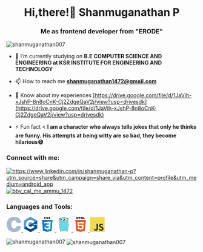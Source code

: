 <h1 align="center">Hi,there!👋 Shanmuganathan P</h1>
<h3 align="center">Me as frontend developer from "ERODE"</h3>

<p align="left"> <img src="https://komarev.com/ghpvc/?username=shanmuganathan007&label=Profile%20views&color=0e75b6&style=flat" alt="shanmuganathan007" /> </p>

- 🔭 I’m currently studying on **B.E COMPUTER SCIENCE AND ENGINEERING at KSR INSTITUTE FOR ENGINEERING AND TECHNOLOGY**

- 📫 How to reach me **shanmuganathan1472@gmail.com**

- 📄 Know about my experiences [https://drive.google.com/file/d/1JaVih-xJshP-8n8oCnK-Cj2ZdgeQaV2j/view?usp=drivesdk](https://drive.google.com/file/d/1JaVih-xJshP-8n8oCnK-Cj2ZdgeQaV2j/view?usp=drivesdk)

- ⚡ Fun fact < **I am a character who always tells jokes that only he thinks are funny. His attempts at being witty are so bad, they become hilarious😅**

<h3 align="left">Connect with me:</h3>
<p align="left">
<a href="https://linkedin.com/in/https://www.linkedin.com/in/shanmuganathan-p?utm_source=share&utm_campaign=share_via&utm_content=profile&utm_medium=android_app" target="blank"><img align="center" src="https://raw.githubusercontent.com/rahuldkjain/github-profile-readme-generator/master/src/images/icons/Social/linked-in-alt.svg" alt="https://www.linkedin.com/in/shanmuganathan-p?utm_source=share&utm_campaign=share_via&utm_content=profile&utm_medium=android_app" height="30" width="40" /></a>
<a href="https://instagram.com/bby_cal_me_ammu_1472" target="blank"><img align="center" src="https://raw.githubusercontent.com/rahuldkjain/github-profile-readme-generator/master/src/images/icons/Social/instagram.svg" alt="bby_cal_me_ammu_1472" height="30" width="40" /></a>
</p>

<h3 align="left">Languages and Tools:</h3>
<p align="left"> <a href="https://www.cprogramming.com/" target="_blank" rel="noreferrer"> <img src="https://raw.githubusercontent.com/devicons/devicon/master/icons/c/c-original.svg" alt="c" width="40" height="40"/> </a> <a href="https://www.w3schools.com/cpp/" target="_blank" rel="noreferrer"> <img src="https://raw.githubusercontent.com/devicons/devicon/master/icons/cplusplus/cplusplus-original.svg" alt="cplusplus" width="40" height="40"/> </a> <a href="https://www.w3schools.com/css/" target="_blank" rel="noreferrer"> <img src="https://raw.githubusercontent.com/devicons/devicon/master/icons/css3/css3-original-wordmark.svg" alt="css3" width="40" height="40"/> </a> <a href="https://golang.org" target="_blank" rel="noreferrer"> <img src="https://raw.githubusercontent.com/devicons/devicon/master/icons/go/go-original.svg" alt="go" width="40" height="40"/> </a> <a href="https://www.w3.org/html/" target="_blank" rel="noreferrer"> <img src="https://raw.githubusercontent.com/devicons/devicon/master/icons/html5/html5-original-wordmark.svg" alt="html5" width="40" height="40"/> </a> <a href="https://developer.mozilla.org/en-US/docs/Web/JavaScript" target="_blank" rel="noreferrer"> <img src="https://raw.githubusercontent.com/devicons/devicon/master/icons/javascript/javascript-original.svg" alt="javascript" width="40" height="40"/> </a> </p>

<p><img align="left" src="https://github-readme-stats.vercel.app/api/top-langs?username=shanmuganathan007&show_icons=true&locale=en&layout=compact" alt="shanmuganathan007" /></p>

<p>&nbsp;<img align="center" src="https://github-readme-stats.vercel.app/api?username=shanmuganathan007&show_icons=true&locale=en" alt="shanmuganathan007" /></p>
